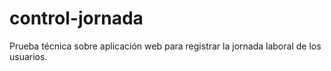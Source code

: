 # control-jornada
Prueba técnica sobre aplicación web para registrar la jornada laboral de los usuarios.
